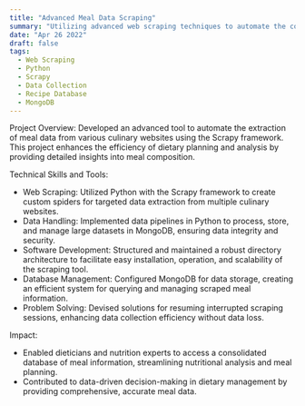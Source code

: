 ```yaml
---
title: "Advanced Meal Data Scraping"
summary: "Utilizing advanced web scraping techniques to automate the collection of recipe data from diverse websites, creating a detailed and comprehensive recipe database."
date: "Apr 26 2022"
draft: false
tags:
  - Web Scraping
  - Python
  - Scrapy
  - Data Collection
  - Recipe Database
  - MongoDB
---
```


Project Overview:
Developed an advanced tool to automate the extraction of meal data from various culinary websites using the Scrapy framework. This project enhances the efficiency of dietary planning and analysis by providing detailed insights into meal composition.

Technical Skills and Tools:

  - Web Scraping: Utilized Python with the Scrapy framework to create custom spiders for targeted data extraction from multiple culinary websites.
  - Data Handling: Implemented data pipelines in Python to process, store, and manage large datasets in MongoDB, ensuring data integrity and security.
  - Software Development: Structured and maintained a robust directory architecture to facilitate easy installation, operation, and scalability of the scraping tool.
  - Database Management: Configured MongoDB for data storage, creating an efficient system for querying and managing scraped meal information.
  - Problem Solving: Devised solutions for resuming interrupted scraping sessions, enhancing data collection efficiency without data loss.

Impact:

  - Enabled dieticians and nutrition experts to access a consolidated database of meal information, streamlining nutritional analysis and meal planning.
  - Contributed to data-driven decision-making in dietary management by providing comprehensive, accurate meal data.
